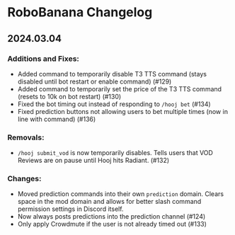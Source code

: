 # RoboBanana Changelog
## 2024.03.04
### Additions and Fixes:
- Added command to temporarily disable T3 TTS command (stays disabled until bot restart or enable command) (#129)
- Added command to temporarily set the price of the T3 TTS command (resets to 10k on bot restart) (#130)
- Fixed the bot timing out instead of responding to `/hooj bet` (#134)
- Fixed prediction buttons not allowing users to bet multiple times (now in line with command) (#136)

### Removals:
- `/hooj submit_vod` is now temporarily disables. Tells users that VOD Reviews are on pause until Hooj hits Radiant. (#132)

### Changes:
- Moved prediction commands into their own `prediction` domain. Clears space in the mod domain and allows for better slash command permission settings in Discord itself.
- Now always posts predictions into the prediction channel (#124)
- Only apply Crowdmute if the user is not already timed out (#133)
